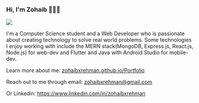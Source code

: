### Hi, I'm Zohaib 👋👨‍💻

<img src='https://i.imgur.com/fn999kK.png'>

I'm a Computer Science student and a Web Developer who is passionate about creating technology to solve real world problems. Some technologies I enjoy working with include the MERN stack(MongoDB, Express.js, React.js, Node.js) for web-dev and Flutter and Java with Android Studio for mobile-dev.

Learn more about me: [zohaibxrehman.github.io/Portfolio](https://zohaibxrehman.github.io/Portfolio)

Reach out to me through email: zohaibxrehman@gmail.com

Or Linkedin: https://www.linkedin.com/in/zohaibxrehman

<!--
**zohaibxrehman/zohaibxrehman** is a ✨ _special_ ✨ repository because its `README.md` (this file) appears on your GitHub profile.

Here are some ideas to get you started:

- 🔭 I’m currently working on ...
- 🌱 I’m currently learning ...
- 👯 I’m looking to collaborate on ...
- 🤔 I’m looking for help with ...
- 💬 Ask me about ...
- 📫 How to reach me: ...
- 😄 Pronouns: ...
- ⚡ Fun fact: ...
-->
